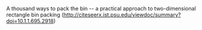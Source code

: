 A thousand ways to pack the bin -- a practical approach to two-dimensional rectangle bin packing (http://citeseerx.ist.psu.edu/viewdoc/summary?doi=10.1.1.695.2918)
